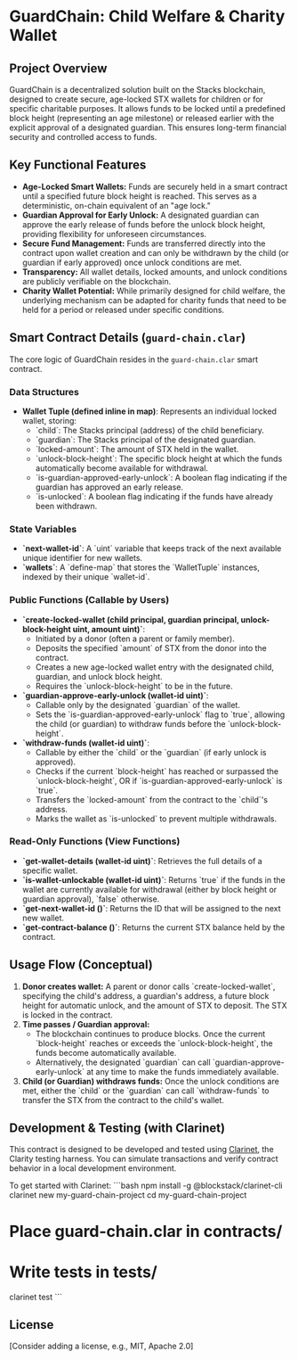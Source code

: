 # GuardChain: Child Welfare & Charity Wallet

## Project Overview

GuardChain is a decentralized solution built on the Stacks blockchain, designed to create secure, age-locked STX wallets for children or for specific charitable purposes. It allows funds to be locked until a predefined block height (representing an age milestone) or released earlier with the explicit approval of a designated guardian. This ensures long-term financial security and controlled access to funds.

## Key Functional Features

*   **Age-Locked Smart Wallets:** Funds are securely held in a smart contract until a specified future block height is reached. This serves as a deterministic, on-chain equivalent of an "age lock."
*   **Guardian Approval for Early Unlock:** A designated guardian can approve the early release of funds before the unlock block height, providing flexibility for unforeseen circumstances.
*   **Secure Fund Management:** Funds are transferred directly into the contract upon wallet creation and can only be withdrawn by the child (or guardian if early approved) once unlock conditions are met.
*   **Transparency:** All wallet details, locked amounts, and unlock conditions are publicly verifiable on the blockchain.
*   **Charity Wallet Potential:** While primarily designed for child welfare, the underlying mechanism can be adapted for charity funds that need to be held for a period or released under specific conditions.

## Smart Contract Details (`guard-chain.clar`)

The core logic of GuardChain resides in the `guard-chain.clar` smart contract.

### Data Structures

*   **Wallet Tuple (defined inline in map)**: Represents an individual locked wallet, storing:
    *   \`child\`: The Stacks principal (address) of the child beneficiary.
    *   \`guardian\`: The Stacks principal of the designated guardian.
    *   \`locked-amount\`: The amount of STX held in the wallet.
    *   \`unlock-block-height\`: The specific block height at which the funds automatically become available for withdrawal.
    *   \`is-guardian-approved-early-unlock\`: A boolean flag indicating if the guardian has approved an early release.
    *   \`is-unlocked\`: A boolean flag indicating if the funds have already been withdrawn.

### State Variables

*   **\`next-wallet-id\`**: A \`uint\` variable that keeps track of the next available unique identifier for new wallets.
*   **\`wallets\`**: A \`define-map\` that stores the \`WalletTuple\` instances, indexed by their unique \`wallet-id\`.

### Public Functions (Callable by Users)

*   **\`create-locked-wallet (child principal, guardian principal, unlock-block-height uint, amount uint)\`**:
    *   Initiated by a donor (often a parent or family member).
    *   Deposits the specified \`amount\` of STX from the donor into the contract.
    *   Creates a new age-locked wallet entry with the designated child, guardian, and unlock block height.
    *   Requires the \`unlock-block-height\` to be in the future.
*   **\`guardian-approve-early-unlock (wallet-id uint)\`**:
    *   Callable only by the designated \`guardian\` of the wallet.
    *   Sets the \`is-guardian-approved-early-unlock\` flag to \`true\`, allowing the child (or guardian) to withdraw funds before the \`unlock-block-height\`.
*   **\`withdraw-funds (wallet-id uint)\`**:
    *   Callable by either the \`child\` or the \`guardian\` (if early unlock is approved).
    *   Checks if the current \`block-height\` has reached or surpassed the \`unlock-block-height\`, OR if \`is-guardian-approved-early-unlock\` is \`true\`.
    *   Transfers the \`locked-amount\` from the contract to the \`child\`'s address.
    *   Marks the wallet as \`is-unlocked\` to prevent multiple withdrawals.

### Read-Only Functions (View Functions)

*   **\`get-wallet-details (wallet-id uint)\`**: Retrieves the full details of a specific wallet.
*   **\`is-wallet-unlockable (wallet-id uint)\`**: Returns \`true\` if the funds in the wallet are currently available for withdrawal (either by block height or guardian approval), \`false\` otherwise.
*   **\`get-next-wallet-id ()\`**: Returns the ID that will be assigned to the next new wallet.
*   **\`get-contract-balance ()\`**: Returns the current STX balance held by the contract.

## Usage Flow (Conceptual)

1.  **Donor creates wallet:** A parent or donor calls \`create-locked-wallet\`, specifying the child's address, a guardian's address, a future block height for automatic unlock, and the amount of STX to deposit. The STX is locked in the contract.
2.  **Time passes / Guardian approval:**
    *   The blockchain continues to produce blocks. Once the current \`block-height\` reaches or exceeds the \`unlock-block-height\`, the funds become automatically available.
    *   Alternatively, the designated \`guardian\` can call \`guardian-approve-early-unlock\` at any time to make the funds immediately available.
3.  **Child (or Guardian) withdraws funds:** Once the unlock conditions are met, either the \`child\` or the \`guardian\` can call \`withdraw-funds\` to transfer the STX from the contract to the child's wallet.

## Development & Testing (with Clarinet)

This contract is designed to be developed and tested using [Clarinet](https://github.com/hirosystems/clarinet), the Clarity testing harness. You can simulate transactions and verify contract behavior in a local development environment.

To get started with Clarinet:
\`\`\`bash
npm install -g @blockstack/clarinet-cli
clarinet new my-guard-chain-project
cd my-guard-chain-project
# Place guard-chain.clar in contracts/
# Write tests in tests/
clarinet test
\`\`\`

## License

[Consider adding a license, e.g., MIT, Apache 2.0]
